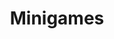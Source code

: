 ---
title: Minigames
description: Play minigames with your IOTABOT or your LUMI without having to own any NFT
thumbnail: 
status: 'in_progress'
---